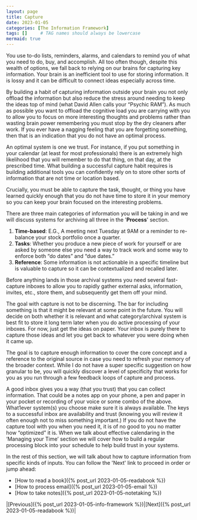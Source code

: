 ```yaml
---
layout: page
title: Capture
date: 2023-01-05
categories: [The Information Framework]
tags: []     # TAG names should always be lowercase
mermaid: true
---
```


You use to-do lists, reminders, alarms, and calendars to remind you of what you need to do, buy, and accomplish. All too often though, despite this wealth of options, we fall back to relying on our brains for capturing key information. Your brain is an inefficient tool to use for storing information. It is lossy and it can be difficult to connect ideas especially across time.

By building a habit of capturing information outside your brain you not only offload the information but also reduce the stress around needing to keep the ideas top of mind (what David Allen calls your “Psychic RAM”). As much as possible you want to offload the cognitive load you are carrying with you to allow you to focus on more interesting thoughts and problems rather than wasting brain power remembering you must stop by the dry cleaners after work. If you ever have a nagging feeling that you are forgetting something, then that is an indication that you do not have an optimal process.

An optimal system is one we trust. For instance, if you put something in your calendar (at least for most professionals) there is an extremely high likelihood that you will remember to do that thing, on that day, at the prescribed time. What building a successful capture habit requires is building additional tools you can confidently rely on to store other sorts of information that are not time or location based.

Crucially, you must be able to capture the task, thought, or thing you have learned quickly enough that you do not have time to store it in your memory so you can keep your brain focused on the interesting problems.

There are three main categories of information you will be taking in and we will discuss systems for archiving all three in the '__Process__' section.
1.	__Time-based__: E.G., A meeting next Tuesday at 9AM or a reminder to re-balance your stock portfolio once a quarter.
2.	__Tasks__: Whether you produce a new piece of work for yourself or are asked by someone else you need a way to track work and some way to enforce both “do dates” and “due dates.”
3.	__Reference__: Some information is not actionable in a specific timeline but is valuable to capture so it can be contextualized and recalled later.

Before anything lands in those archival systems you need several fast-capture inboxes to allow you to rapidly gather external asks, information, invites, etc., store them, and subsequently get them off your mind.

The goal with capture is not to be discerning. The bar for including something is that it might be relevant at some point in the future. You will decide on both whether it is relevant and what category/archival system is best fit to store it long term later when you do active processing of your inboxes. For now, just get the ideas on paper. Your inbox is purely there to capture those ideas and let you get back to whatever you were doing when it came up.

The goal is to capture enough information to cover the core concept and a reference to the original source in case you need to refresh your memory of the broader context. While I do not have a super specific suggestion on how granular to be, you will quickly discover a level of specificity that works for you as you run through a few feedback loops of capture and process.

A good inbox gives you a way (that you trust) that you can collect information. That could be a notes app on your phone, a pen and paper in your pocket or recording of your voice or some combo of the above. What1ever system(s) you choose make sure it is always available. The keys to a successful inbox are availability and trust (knowing you will review it often enough not to miss something important.) If you do not have the capture tool with you when you need it, it is of no good to you no matter how “optimized” it is. When we talk about effective calendaring in the ‘Managing your Time’ section we will cover how to build a regular processing block into your schedule to help build trust in your systems.

In the rest of this section, we will talk about how to capture information from specific kinds of inputs. You can follow the 'Next' link to proceed in order or jump ahead:
- [How to read a book]({% post_url 2023-01-05-readabook %})
- [How to process email]({% post_url 2023-01-05-email %})
- [How to take notes]({% post_url 2023-01-05-notetaking %})

|[Previous]({% post_url 2023-01-05-info-framework %})|[Next]({% post_url 2023-01-05-readabook %})|